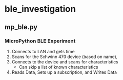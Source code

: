 # ble_investigation

## mp_ble.py

### MicroPython BLE Experiment

1. Connects to LAN and gets time
1. Scans for the Schwinn 470 device (based on name), 
2. Connects to the device and scans for characteristics
    * Can skip a list of known characteristics
4. Reads Data, Sets up a subscription, and Writes Data 
